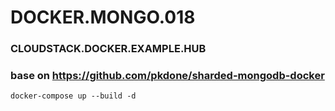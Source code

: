 # DOCKER.MONGO.018 
### CLOUDSTACK.DOCKER.EXAMPLE.HUB
### base on https://github.com/pkdone/sharded-mongodb-docker


```
docker-compose up --build -d
```
